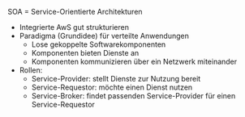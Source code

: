 SOA = Service-Orientierte Architekturen
- Integrierte AwS gut strukturieren
- Paradigma (Grundidee) für verteilte Anwendungen
	- Lose gekoppelte Softwarekomponenten
	- Komponenten bieten Dienste an
	- Komponenten kommunizieren über ein Netzwerk miteinander
- Rollen:
	- Service-Provider: stellt Dienste zur Nutzung bereit
	- Service-Requestor: möchte einen Dienst nutzen
	- Service-Broker: findet passenden Service-Provider für einen Service-Requestor